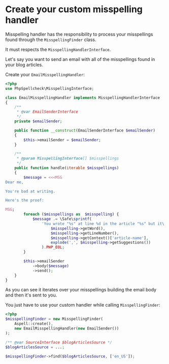 # Create your custom misspelling handler

Misspelling handler has the responsibility to process your misspellings found
through the `MisspellingFinder` class.

It must respects the `MisspellingHandlerInterface`.

Let's say you want to send an email with all of the misspellings found in
 your blog articles.

Create your `EmailMisspellingHandler`:

```php
<?php
use PhpSpellcheck\MisspellingInterface;

class EmailMisspellingHandler implements MisspellingHandlerInterface
{
    /**
     * @var EmailSenderInterface
     */
    private $emailSender;

    public function __construct(EmailSenderInterface $emailSender)
    {
        $this->emailSender = $emailSender;
    }

    /**
     * @param MisspellingInterface[] $misspellings
     */
    public function handle(iterable $misspellings)
    {
        $message = <<<MSG
Dear me,

You're bad at writing.

Here's the proof:

MSG;
        foreach ($misspellings as  $misspelling) {
            $message .= \Safe\sprintf(
                'You wrote "%s" at line %d in the article "%s" but it\'s a misspelling. Here\'s my suggestions: %s',
                    $misspelling->getWord(),
                    $misspelling->getLineNumber(),
                    $misspelling->getContext()['article-name'],
                    explode(',', $misspelling->getSuggestions())
                ).PHP_EOL;
        }

        $this->emailSender
            ->body($message)
            ->send();
    }
}
```

As you can see it iterates over your misspellings building the email body and
then it's sent to you.

You just have to use your custom handler while calling `MisspellingFinder`:

```php
<?php
$misspellingFinder = new MisspellingFinder(
    Aspell::create(),
    new EmailMisspellingHandler(new EmailSender())
);

/** @var SourceInterface $blogArticlesSource */
$blogArticlesSource = ...;

$misspellingFinder->find($blogArticlesSource, ['en_US']);
```
